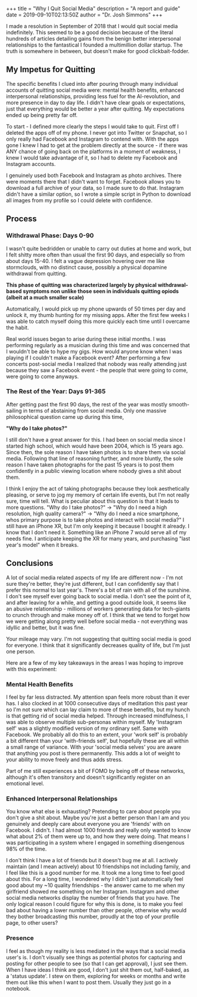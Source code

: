+++
title = "Why I Quit Social Media"
description = "A report and guide"
date = 2019-09-10T02:13:50Z
author = "Dr. Josh Simmons"
+++

I made a resolution in September of 2018 that I would quit social media indefinitely. This seemed to be a good decision because of the literal hundreds of articles detailing gains from the benign better interpersonal relationships to the fantastical I founded a multimillion dollar startup. The truth is somewhere in between, but doesn't make for good clickbait-fodder.

## My Impetus for Quitting

The specific benefits I clued into after pouring through many individual accounts of quitting social media were: mental health benefits, enhanced interpersonal relationships, providing less fuel for the AI-revolution, and more presence in day to day life. I didn't have clear goals or expectations, just that everything would be better a year after quitting. My expectations ended up being pretty far off.

To start - I defined more clearly the steps I would take to quit. First off I deleted the apps off of my phone. I never got into Twitter or Snapchat, so I only really had Facebook and Instagram to contend with. With the apps gone I knew I had to get at the problem directly at the source - if there was ANY chance of going back on the platforms in a moment of weakness, I knew I would take advantage of it, so I had to delete my Facebook and Instagram accounts.

I genuinely used both Facebook and Instagram as photo archives. There were moments there that I didn't want to forget. Facebook allows you to download a full archive of your data, so I made sure to do that. Instagram didn't have a similar option, so I wrote a simple script in Python to download all images from my profile so I could delete with confidence.

## Process

### Withdrawal Phase: Days 0-90

I wasn't quite bedridden or unable to carry out duties at home and work, but I felt shitty more often than usual the first 90 days, and especially so from about days 15-40. I felt a vague depression hovering over me like stormclouds, with no distinct cause, possibly a physical dopamine withdrawal from quitting.

**This phase of quitting was characterized largely by physical withdrawal-based symptoms non unlike those seen in individuals quitting opiods (albeit at a much smaller scale)**

Automatically, I would pick up my phone upwards of 50 times per day and unlock it, my thumb hunting for my missing apps. After the first few weeks I was able to catch myself doing this more quickly each time until I overcame the habit.

Real world issues began to arise during these initial months. I was performing regularly as a musician during this time and was concerned that I wouldn't be able to hype my gigs. How would anyone know when I was playing if I couldn't make a Facebook event? After performing a few concerts post-social media I realized that nobody was really attending just because they saw a Facebook event - the people that were going to come, were going to come anyways.

### The Rest of the Year: Days 91-365

After getting past the first 90 days, the rest of the year was mostly smooth-sailing in terms of abstaining from social media. Only one massive philosophical question came up during this time,

**"Why do I take photos?"**

I still don't have a great answer for this. I had been on social media since I started high school, which would have been 2004, which is 15 years ago. Since then, the sole reason I have taken photos is to share them via social media. Following that line of reasoning further, and more bluntly, the sole reason I have taken photographs for the past 15 years is to post them confidently in a public viewing location where nobody gives a shit about them.

I think I enjoy the act of taking photographs because they look aesthetically pleasing, or serve to jog my memory of certain life events, but I'm not really sure, time will tell. What is peculiar about this question is that it leads to more questions. "Why do I take photos?" -> "Why do I need a high resolution, high quality camera?" -> "Why do I need a nice smartphone, whos primary purpose is to take photos and interact with social media?" I still have an iPhone XR, but I'm only keeping it because I bought it already. I know that I don't need it. Something like an iPhone 7 would serve all of my needs fine. I anticipate keeping the XR for many years, and purchasing "last year's model" when it breaks.

## Conclusions

A lot of social media related aspects of my life are different now - I'm not sure they're better, they're just different, but I can confidently say that I prefer this normal to last year's. There's a bit of rain with all of the sunshine. I don't see myself ever going back to social media. I don't see the point of it, and after leaving for a while, and getting a good outside look, it seems like an abusive relationship - millions of workers generating data for tech-giants to crunch through and make money off of. I think that we tend to forget how we were getting along pretty well before social media - not everything was idyllic and better, but it was fine.

Your mileage may vary. I'm not suggesting that quitting social media is good for everyone. I think that it significantly decreases quality of life, but I'm just one person.

Here are a few of my key takeaways in the areas I was hoping to improve with this experiment:

### Mental Health Benefits

I feel by far less distracted. My attention span feels more robust than it ever has. I also clocked in at 1000 consecutive days of meditation this past year so I'm not sure which can lay claim to more of these benefits, but my hunch is that getting rid of social media helped. Through increased mindfulness, I was able to observe multiple sub-personas within myself. My 'Instagram self' was a slightly modified version of my ordinary self. Same with Facebook. We probably all do this to an extent, your 'work self' is probably a bit different than your 'with-friends self', but hopefully these are all within a small range of variance. With your 'social media selves' you are aware that anything you post is there permanently. This adds a lot of weight to your ability to move freely and thus adds stress.

Part of me still experiences a bit of FOMO by being off of these networks, although it's often transitory and doesn't significantly register on an emotional level.

### Enhanced Interpersonal Relationships

You know what else is exhausting? Pretending to care about people you don't give a shit about. Maybe you're just a better person than I am and you genuinely and deeply care about everyone you are 'friends' with on Facebook. I didn't. I had almost 1000 friends and really only wanted to know what about 2% of them were up to, and how they were doing. That means I was participating in a system where I engaged in something disengenous 98% of the time.

I don't think I have a lot of friends but it doesn't bug me at all. I actively maintain (and I mean actively) about 10 friendships not including family, and I feel like this is a good number for me. It took me a long time to feel good about this. For a long time, I wondered why I didn't just automatically feel good about my ~10 quality friendships - the answer came to me when my girlfriend showed me something on her Instagram. Instagram and other social media networks display the number of friends that you have. The only logical reason I could figure for why this is done, is to make you feel bad about having a lower number than other people, otherwise why would they bother broadcasting this number, proudly at the top of your profile page, to other users?

### Presence

I feel as though my reality is less mediated in the ways that a social media user's is. I don't visually see things as potential photos for capturing and posting for other people to see (so that I can get approval), I just see them. When I have ideas I think are good, I don't just shit them out, half-baked, as a 'status update'. I stew on them, exploring for weeks or months and write them out like this when I want to post them. Usually they just go in a notebook.
